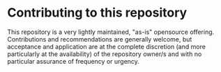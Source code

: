# Contributing to this repository

This repository is a very lightly maintained, "as-is" opensource offering. Contributions and recommendations are generally welcome, but acceptance and application are at the complete discretion (and more particularly at the availability) of the repository owner/s and with no particular assurance of frequency or urgency.

